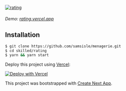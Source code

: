 [![rating](https://raw.githubusercontent.com/samsisle/menagerie/master/skilled/rating/src/lib/rating.png)](https://rating.vercel.app/)

###### Demo: [rating.vercel.app](https://rating.vercel.app/)

## Installation

```bash
$ git clone https://github.com/samsisle/menagerie.git
$ cd skilled/rating
$ yarn && yarn start
```

Deploy this project using [Vercel](https://vercel.com):

[![Deploy with Vercel](https://vercel.com/button)](https://vercel.com/new/project?template=https://github.com/samsisle/menagerie/tree/master/skilled/rating)

This project was bootstrapped with [Create Next App](https://nextjs.org/docs/api-reference/create-next-app).
